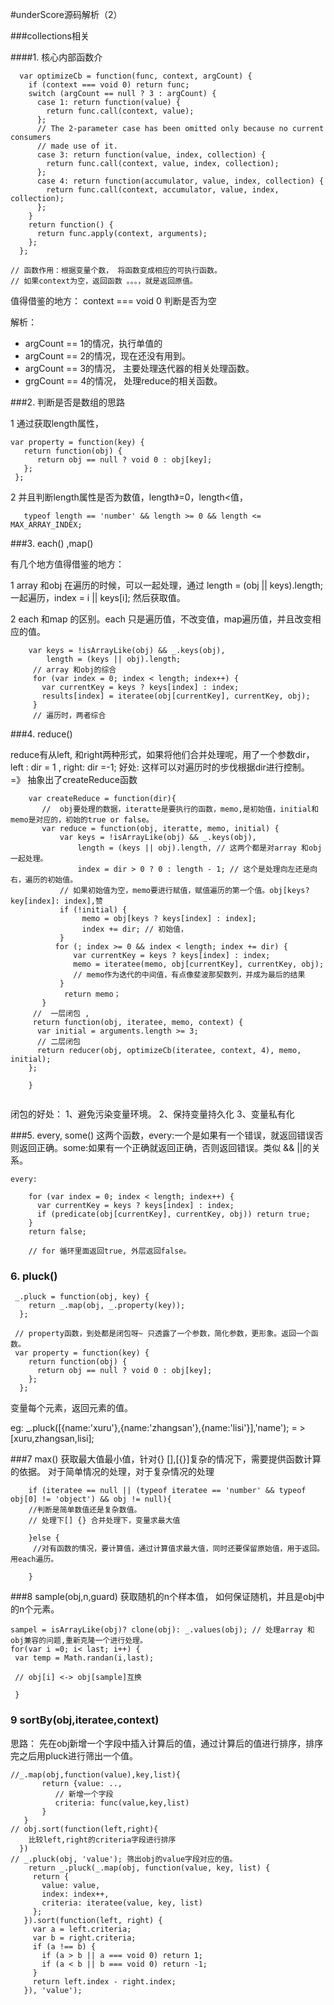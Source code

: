 #underScore源码解析（2）

###collections相关

####1. 核心内部函数介

```
  var optimizeCb = function(func, context, argCount) {
    if (context === void 0) return func;
    switch (argCount == null ? 3 : argCount) {
      case 1: return function(value) {
        return func.call(context, value);
      };
      // The 2-parameter case has been omitted only because no current consumers
      // made use of it.
      case 3: return function(value, index, collection) {
        return func.call(context, value, index, collection);
      };
      case 4: return function(accumulator, value, index, collection) {
        return func.call(context, accumulator, value, index, collection);
      };
    }
    return function() {
      return func.apply(context, arguments);
    };
  };

// 函数作用：根据变量个数， 将函数变成相应的可执行函数。
// 如果context为空，返回函数 。。。，就是返回原值。

```
 值得借鉴的地方： context === void 0 判断是否为空
 
解析：

 *  argCount == 1的情况，执行单值的
 *  argCount == 2的情况，现在还没有用到。
 *  argCount == 3的情况， 主要处理迭代器的相关处理函数。
 *  grgCount == 4的情况， 处理reduce的相关函数。


###2. 判断是否是数组的思路

 1  通过获取length属性，
   
   ```
   var property = function(key) {
      return function(obj) {
         return obj == null ? void 0 : obj[key];
      };
    };

   ```
   
2  并且判断length属性是否为数值，length》=0，length<值，
   
   ```
      typeof length == 'number' && length >= 0 && length <= MAX_ARRAY_INDEX;
   
   ```
   
###3.  each() ,map()
 
有几个地方值得借鉴的地方：
   
  
1  array 和obj 在遍历的时候，可以一起处理，通过 length = (obj || keys).length; 一起遍历，index = i || keys[i]; 然后获取值。

2  each 和map 的区别。each 只是遍历值，不改变值，map遍历值，并且改变相应的值。

 ```
     var keys = !isArrayLike(obj) && _.keys(obj),
         length = (keys || obj).length;
      // array 和obj的综合
      for (var index = 0; index < length; index++) {
      	var currentKey = keys ? keys[index] : index;
      	results[index] = iteratee(obj[currentKey], currentKey, obj);
      } 
      // 遍历时，两者综合
 ```   
    
###4. reduce()

reduce有从left, 和right两种形式，如果将他们合并处理呢，用了一个参数dir，left : dir = 1 , right: dir =-1;
好处: 这样可以对遍历时的步伐根据dir进行控制。
=》 抽象出了createReduce函数

```
	var createReduce = function(dir){
	   //  obj要处理的数据，iteratte是要执行的函数，memo,是初始值，initial和memo是对应的，初始的true or false。
	   var reduce = function(obj, iteratte, memo, initial) {
	   	   var keys = !isArrayLike(obj) && _.keys(obj),
               length = (keys || obj).length, // 这两个都是对array 和obj一起处理。
               index = dir > 0 ? 0 : length - 1; // 这个是处理向左还是向右，遍历的初始值。
           // 如果初始值为空，memo要进行赋值，赋值遍历的第一个值。obj[keys?key[index]: index],赞  
           if (!initial) {
       		    memo = obj[keys ? keys[index] : index]; 
       		    index += dir; // 初始值，
           }
          for (; index >= 0 && index < length; index += dir) {
              var currentKey = keys ? keys[index] : index;
              memo = iteratee(memo, obj[currentKey], currentKey, obj);
              // memo作为迭代的中间值，有点像斐波那契数列，并成为最后的结果
           }
            return memo；	   
	   }
	 //  一层闭包 ,
	 return function(obj, iteratee, memo, context) {
      var initial = arguments.length >= 3;
      // 二层闭包
      return reducer(obj, optimizeCb(iteratee, context, 4), memo, initial);
    };
	
	}


```
闭包的好处：
1、避免污染变量环境。
2、保持变量持久化
3、变量私有化
    
    
###5. every, some()
这两个函数，every:一个是如果有一个错误，就返回错误否则返回正确。some:如果有一个正确就返回正确，否则返回错误。类似 && ||的关系。

```
every:

    for (var index = 0; index < length; index++) {
      var currentKey = keys ? keys[index] : index;
      if (predicate(obj[currentKey], currentKey, obj)) return true;
    }
    return false;
    
    // for 循环里面返回true, 外层返回false。
```
    
 
### 6. pluck()

```
 _.pluck = function(obj, key) {
    return _.map(obj, _.property(key));
  };
 
 // property函数，到处都是闭包呀~ 只透露了一个参数，简化参数，更形象。返回一个函数。
 var property = function(key) {
    return function(obj) {
      return obj == null ? void 0 : obj[key];
    };
  };
```
变量每个元素，返回元素的值。

eg: _.pluck([{name:'xuru'},{name:'zhangsan'},{name:'lisi'}],'name'); = > [xuru,zhangsan,lisi];
 
 
###7 max()
获取最大值最小值，针对{} [],[{}]复杂的情况下，需要提供函数计算的依据。
对于简单情况的处理，对于复杂情况的处理

```
    if (iteratee == null || (typeof iteratee == 'number' && typeof obj[0] != 'object') && obj != null){
    //判断是简单数值还是复杂数值。
    // 处理下[] {} 合并处理下，变量求最大值
    
    }else {
     //对有函数的情况，要计算值，通过计算值求最大值，同时还要保留原始值，用于返回。用each遍历。
    
    }
```
 
###8 sample(obj,n,guard)
获取随机的n个样本值，
如何保证随机，并且是obj中的n个元素。

```
sampel = isArrayLike(obj)? clone(obj): _.values(obj); // 处理array 和obj兼容的问题,重新克隆一个进行处理。
for(var i =0; i< last; i++) {
 var temp = Math.randan(i,last);
 
 // obj[i] <-> obj[sample]互换
 
 }

```
### 9 sortBy(obj,iteratee,context)
思路： 先在obj新增一个字段中插入计算后的值，通过计算后的值进行排序，排序完之后用pluck进行筛出一个值。
 
 ```
 //_.map(obj,function(value),key,list){
 		return {value: ..,
 		   // 新增一个字段
 		   criteria: func(value,key,list)
 		}
 	}
// obj.sort(function(left,right){
     比较left,right的criteria字段进行排序
   })
// _.pluck(obj, 'value'); 筛出obj的value字段对应的值。
     return _.pluck(_.map(obj, function(value, key, list) {
      return {
        value: value,
        index: index++,
        criteria: iteratee(value, key, list)
      };
    }).sort(function(left, right) {
      var a = left.criteria;
      var b = right.criteria;
      if (a !== b) {
        if (a > b || a === void 0) return 1;
        if (a < b || b === void 0) return -1;
      }
      return left.index - right.index;
    }), 'value');
 
 ```
 
 
 
 
 
 
 
 
 
 
 
 
 